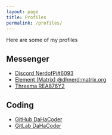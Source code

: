 ```yaml
---
layout: page
title: Profiles
permalink: /profiles/
---
```


Here are some of my profiles



## Messenger 

<div class="profiles">
 <ul>
 <!-- Discord -->
 <!-- ======= -->
 <li>
  <a href="https://threema.id/REA876Y2" class="discord" target="_blank" rel="noopener noreferrer">
    <span class="discord">Discord</span>
       <icon class="discord">
         <iconify-icon icon="akar-icons:discord-fill" style="color: #5865f2; margin-top: 20px;"></iconify-icon>
       </icon>
    <span class="discord">NerdofPi#6093</span>
  </a>
 </li>
 <!-- Element -->
 <!-- ======= -->
 <li>
  <a href="https://matrix.to/#/@dhnerd:matrix.org" class="element" target="_blank" rel="noopener noreferrer">
    <span class="element">Element (Matrix)</span>
       <icon class="element">
         <iconify-icon icon="simple-icons:element" style="color: #0a976f; margin-top: 20px;"></iconify-icon>
       </icon>
    <span class="element">@dhnerd:matrix.org</span>
  </a>
 </li>
 <!-- ======= -->
 <!-- Threema -->
 <!-- ======= -->
 <li>
  <a href="https://threema.id/REA876Y2" class="threema" target="_blank" rel="noopener noreferrer">
    <span class="threema">Threema</span>
      <icon class="threema">
        <iconify-icon icon="simple-icons:threema" style="color: #05a63f; margin-top: 20px;"></iconify-icon>
      </icon>
    <span class="threema">REA876Y2</span>
  </a>
 </li>
 <!-- ======= -->
 </ul>
</div>

## Coding 

<div class="profiles">
 <ul>
 <!-- GitHub -->
 <!-- ====== -->
 <li>
   <a href="https://github.com/DaHaCoder" class="github" target="_blank" rel="noopener noreferrer">
     <span class="github">GitHub</span>
       <icon class="github">
         <iconify-icon icon="akar-icons:github-fill" style="color: #ffffff; margin-top: 20px;"></iconify-icon>
       </icon>
      <span class="github">DaHaCoder</span>
   </a>
 </li>
 <!-- ====== -->
 <!-- GitLab -->
 <!-- ====== -->
 <li>
   <a href="https://gitlab.com/DaHaCoder" class="gitlab" target="_blank" rel="noopener noreferrer">
     <span class="gitlab">GitLab</span>
       <icon class="gitlab">
         <iconify-icon icon="fa:gitlab" style="color: #fc6d27; margin-top: 20px;"></iconify-icon>
       </icon>
      <span class="gitlab">DaHaCoder</span>
   </a> 
 </li>
 <!-- ====== -->
 </ul>
</div>
